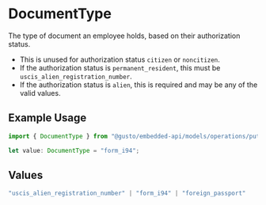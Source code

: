 # DocumentType

The type of document an employee holds, based on their authorization status.

  * This is unused for authorization status `citizen` or `noncitizen`.
  * If the authorization status is `permanent_resident`, this must be `uscis_alien_registration_number`.
  * If the authorization status is `alien`, this is required and may be any of the valid values.


## Example Usage

```typescript
import { DocumentType } from "@gusto/embedded-api/models/operations/putv1employeesemployeeidi9authorization.js";

let value: DocumentType = "form_i94";
```

## Values

```typescript
"uscis_alien_registration_number" | "form_i94" | "foreign_passport"
```